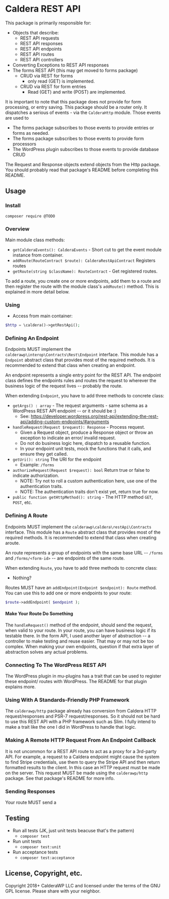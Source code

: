 # Caldera REST API

This package is primarily responsible for:
* Objects that describe:
    * REST API requests
    * REST API responses
    * REST API endpoints
    * REST API routes
    * REST API controllers
* Converting Exceptions to REST API responses
* The forms REST API (this may get moved to forms package)
    - CRUD via REST for forms 
        - only read (GET) is implemented.
    - CRUD via REST for form entries
        * Read (GET) and write (POST) are implemented.

It is important to note that this package does not provide for form processing, or entry saving. This package should be a router only. It dispatches a serious of events - via the `CalderaHttp` module. Those events are used to

* The forms package subscribes to those events to provide entries or forms as needed. 
* The forms package subscribes to those events to provide form processors
* The WordPress plugin subscribes to those events to provide database CRUD

The Request and Response objects extend objects from the Http package. You should probably read that package's README before completing this README.

## Usage

### Install
`composer require @TODO`

### Overview
Main module class methods:

* `getCalderaEvents(): CalderaEvents` - Short cut to get the event module instance from container.
* `addRoute(RouteContract $route): CalderaRestApiContract` Registers routes
* `getRoute(string $className): RouteContract` - Get registered routes.

To add a route, you create one or more endpoints, add them to a route and then register the route with the module class's `addRoute()` method. This is explained in more detail below.

### Using

* Access from main container:
```php
$http = \caldera()->getRestApi(); 
```


### Defining An Endpoint
Endpoints MUST implement the `calderawp\interop\Contracts\Rest\Endpoint` interface. This module has a `Endpoint` abstract class that provides most of the required methods. It is recommended to extend that class when creating an endpoint.

An endpoint represents a single entry point for the REST API. The endpoint class defines the endpoints rules and routes the request to wherever the business logic of the request lives -- probably the route.

When extending `Endpoint`, you have to add three methods to concrete class:

* `getArgs() : array` - The request arguments - same schema as a WordPress REST API endpoint -- or it should be :)
    - See: https://developer.wordpress.org/rest-api/extending-the-rest-api/adding-custom-endpoints/#arguments
* `handleRequest(Request $request): Response` - Process request.
    - Given a Request object, produce a Response object or throw an exception to indicate an error/ invalid request.
    - Do not do business logic here, dispatch to a reusable function.
    - In your endpoint unit tests, mock the functions that it calls, and ensure they get called.
* `getUri(): string` The URI for the endpoint
    - Example: `/forms`
* `authorizeRequest(Request $request): bool` Return true or false to indicate authorization.
    - NOTE: Try not to roll a custom authentication here, use one of the authentication traits.
    - NOTE: The authentication traits don't exist yet, return true for now.
* `public function getHttpMethod(): string` - The HTTP method `GET`, `POST`, etc.



### Defining A Route

Endpoints MUST implement the `calderawp\caldera\restApi\Contracts` interface. This module has a `Route` abstract class that provides most of the required methods. It is recommended to extend that class when creating aroute.

An route represents a group of endpoints with the same base URL  -- `/forms` and `/forms/<form-id>`  -- are endpoints of the same route.

When extending `Route`, you have to add three methods to concrete class:
 * Nothing?
 
Routes MUST have an `addEndpoint(Endpoint $endpoint): Route` method. You can use this to add one or more endpoints to your route:

```php
$route->addEndpoint( $endpoint );
```
 
 
#### Make Your Route Do Something
The `handleRequest()` method of the endpoint, should send the request, when valid to your route. In your route, you can have business logic if its testable there. In the form API, I used another layer of abstraction -- a controller to make testing and reuse easier. That may or may not be too complex. When making your own endpoints, question if that extra layer of abstraction solves any actual problems.

### Connecting To The WordPress REST API
The WordPress plugin in mu-plugins has a trait that can be used to register these endpoint/ routes with WordPress. The README for that plugin explains more.

### Using With A Standards-Friendly PHP Framework
The `calderawp/http` package already has conversion from Caldera HTTP request/responses and PSR-7 request/responses. So it should not be hard to use this REST API with a PHP framework such as Slim. I fully intend to make a trait like the one I did in WordPress to handle that logic.

### Making A Remote HTTP Request From An Endpoint Callback
It is not uncommon for a REST API route to act as a proxy for a 3rd-party API. For example, a request to a Caldera endpoint might cause the system to find Stripe credentials, use them to query the Stripe API and then return formatted results to the client. In this case an HTTP request must be made on the server. This request MUST be made using the `calderawp/http` package. See that package's README for more info.

### Sending Responses
Your route MUST send a 

## Testing
* Run all tests (JK, just unit tests beacuse that's the pattern)
    - `composer test`
* Run unit tests
    - `composer test:unit`
* Run acceptance tests
    - `composer test:acceptance`
    
## License, Copyright, etc.
Copyright 2018+ CalderaWP LLC and licensed under the terms of the GNU GPL license. Please share with your neighbor.
